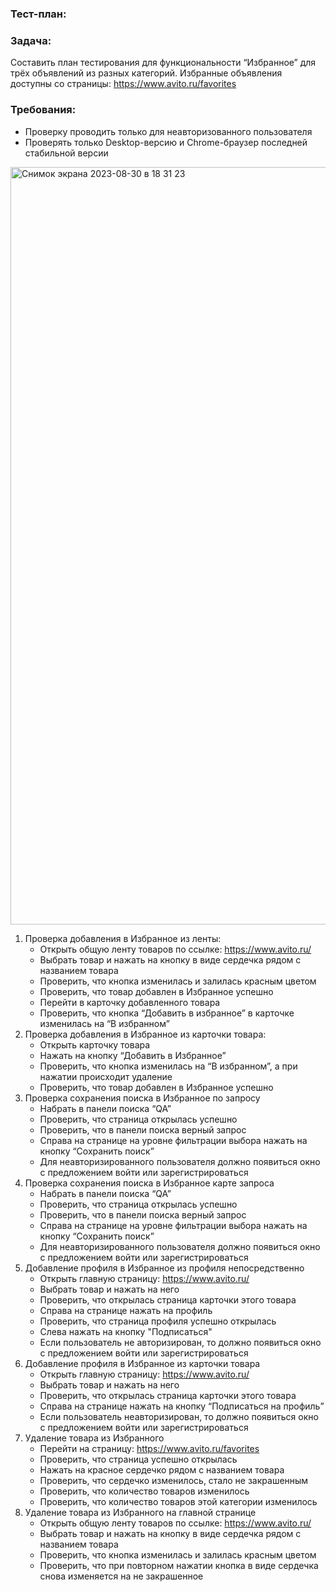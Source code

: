 ### Тест-план:

### Задача:

Составить план тестирования для функциональности
“Избранное” для трёх объявлений из разных категорий. Избранные
объявления доступны со страницы: https://www.avito.ru/favorites

### Требования:

- Проверку проводить только для неавторизованного пользователя
- Проверять только Desktop-версию и Chrome-браузер последней
стабильной версии

<img width="1212" alt="Снимок экрана 2023-08-30 в 18 31 23" src="https://github.com/raralinar/InternshipQA/assets/107495817/e691a2e2-e661-4092-9af5-ccf2d9920d55">


1. Проверка добавления в Избранное из ленты:
    - Открыть общую ленту товаров по ссылке: https://www.avito.ru/
    - Выбрать товар и нажать на кнопку в виде сердечка рядом с названием товара
    - Проверить, что кнопка изменилась и залилась красным цветом
    - Проверить, что товар добавлен в Избранное успешно
    - Перейти в карточку добавленного товара
    - Проверить, что кнопка “Добавить в избранное” в карточке изменилась на “В избранном”
2. Проверка добавления в Избранное из карточки товара:
    - Открыть карточку товара
    - Нажать на кнопку “Добавить в Избранное”
    - Проверить, что кнопка изменилась на “В избранном”, а при нажатии происходит удаление
    - Проверить, что товар добавлен в Избранное успешно
3. Проверка сохранения поиска в Избранное по запросу
    - Набрать в панели поиска “QA”
    - Проверить, что страница открылась успешно
    - Проверить, что в панели поиска верный запрос
    - Справа на странице на уровне фильтрации выбора нажать на кнопку “Сохранить поиск”
    - Для неавторизированного пользователя должно появиться окно с предложением войти или зарегистрироваться
4. Проверка сохранения поиска в Избранное карте запроса
    - Набрать в панели поиска “QA”
    - Проверить, что страница открылась успешно
    - Проверить, что в панели поиска верный запрос
    - Справа на странице на уровне фильтрации выбора нажать на кнопку “Сохранить поиск”
    - Для неавторизированного пользователя должно появиться окно с предложением войти или зарегистрироваться
5. Добавление профиля в Избранное из профиля непосредственно
    - Открыть главную страницу: https://www.avito.ru/
    - Выбрать товар и нажать на него
    - Проверить, что открылась страница карточки этого товара
    - Справа на странице нажать на профиль
    - Проверить, что страница профиля успешно открылась
    - Слева нажать на кнопку "Подписаться"
    - Если пользователь не авторизирован, то должно появиться окно с предложением войти или зарегистрироваться
6. Добавление профиля в Избранное из карточки товара
    - Открыть главную страницу: https://www.avito.ru/
    - Выбрать товар и нажать на него
    - Проверить, что открылась страница карточки этого товара
    - Справа на странице нажать на кнопку “Подписаться на профиль”
    - Если пользователь неавторизирован, то должно появиться окно с предложением войти или зарегистрироваться
7. Удаление товара из Избранного
    - Перейти на страницу: https://www.avito.ru/favorites
    - Проверить, что страница успешно открылась
    - Нажать на красное сердечко рядом с названием товара
    - Проверить, что сердечко изменилось, стало не закрашенным
    - Проверить, что количество товаров изменилось
    - Проверить, что количество товаров этой категории изменилось
8. Удаление товара из Избранного на главной странице
    - Открыть общую ленту товаров по ссылке: https://www.avito.ru/
    - Выбрать товар и нажать на кнопку в виде сердечка рядом с названием товара
    - Проверить, что кнопка изменилась и залилась красным цветом
    - Проверить, что при повторном нажатии кнопка в виде сердечка снова изменяется на не закрашенное
